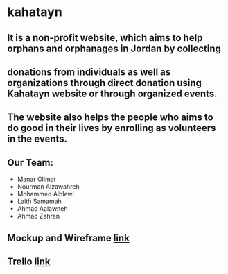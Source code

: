 
# kahatayn

## It is a non-profit website, which aims to help orphans and orphanages in Jordan by collecting 
## donations from individuals as well as organizations through direct donation using Kahatayn website or through organized events.

## The website also helps the people who aims to do good in their lives by enrolling as volunteers in the events.

## Our Team:

- Manar Olimat
- Nourman Alzawahreh 
- Mohammed Alblewi
- Laith Samamah
- Ahmad Aalawneh
- Ahmad Zahran

## Mockup and Wireframe [link](https://github.com/kahatayn/kahatayn/files/9855130/Untitled_compressed.pdf)
 


## Trello [link](https://trello.com/b/XWL1XPNl/charity-services-project)





